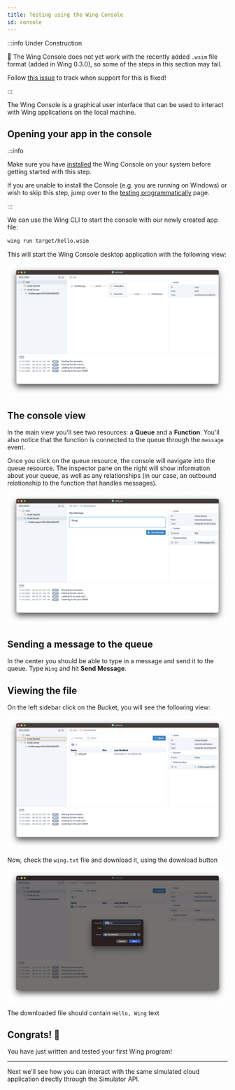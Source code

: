 ```yaml
---
title: Testing using the Wing Console
id: console
---
```


:::info Under Construction

:construction: The Wing Console does not yet work with the recently added `.wsim` file format (added in Wing 0.3.0), so some of the steps in this section may fail.

Follow [this issue](https://github.com/winglang/wing/issues/809) to track when support for this is fixed!

:::

The Wing Console is a graphical user interface that can be used to interact with
Wing applications on the local machine.

## Opening your app in the console

:::info

Make sure you have [installed](./installation#wing-console) the Wing Console on your system
before getting started with this step.

If you are unable to install the Console (e.g. you are running on Windows) or wish to skip
this step, jump over to the [testing programmatically](./simulator) page.

:::

We can use the Wing CLI to start the console with our newly created app file:

```sh
wing run target/hello.wsim
```

This will start the Wing Console desktop application with the following view:

![](./console-app.png)

## The console view

In the main view you'll see two resources: a **Queue** and a **Function**.
You'll also notice that the function is connected to the queue through the
`message` event.

Once you click on the queue resource, the console will navigate into the queue
resource. The inspector pane on the right will show information about your
queue, as well as any relationships (in our case, an outbound relationship to
the function that handles messages).

![](./console-queue.png)

## Sending a message to the queue

In the center you should be able to type in a message and send it to the queue.
Type `Wing` and hit **Send Message**.

## Viewing the file

On the left sidebar click on the Bucket, you will see the following view:

![](./console-bucket-1.png)

Now, check the `wing.txt` file and download it, using the download button

![](./console-bucket-2.png)

The downloaded file should contain `Hello, Wing` text 

## Congrats! :clap:

You have just written and tested your first Wing program!


---

Next we'll see how you can interact with the same simulated cloud application
directly through the Simulator API.
